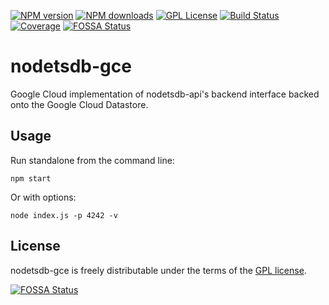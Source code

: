 [![NPM version][npm-version-image]][npm-url]
[![NPM downloads][npm-downloads-image]][npm-url]
[![GPL License][license-image]][license-url]
[![Build Status][travis-image]][travis-url]
[![Coverage][coverage-image]][coverage-url]
[![FOSSA Status](https://app.fossa.io/api/projects/git%2Bgithub.com%2Feswdd%2Fnodetsdb-gce.svg?type=shield)](https://app.fossa.io/projects/git%2Bgithub.com%2Feswdd%2Fnodetsdb-gce?ref=badge_shield)

# nodetsdb-gce

Google Cloud implementation of nodetsdb-api's backend interface backed onto the Google Cloud Datastore.

## Usage

Run standalone from the command line:

    npm start

Or with options:

    node index.js -p 4242 -v

## License

nodetsdb-gce is freely distributable under the terms of the [GPL license](https://github.com/eswdd/nodetsdb-gce/blob/master/LICENSE).

[license-image]: http://img.shields.io/badge/license-GPL-blue.svg?style=flat
[license-url]: LICENSE

[npm-url]: https://npmjs.org/package/nodetsdb-gce
[npm-version-image]: http://img.shields.io/npm/v/nodetsdb-gce.svg?style=flat
[npm-downloads-image]: http://img.shields.io/npm/dm/nodetsdb-gce.svg?style=flat

[travis-url]: http://travis-ci.com/eswdd/nodetsdb-gce
[travis-image]: http://img.shields.io/travis/eswdd/nodetsdb-gce/master.svg?style=flat

[coverage-url]: https://coveralls.io/r/eswdd/nodetsdb-gce
[coverage-image]: https://coveralls.io/repos/github/eswdd/nodetsdb-gce/badge.svg

[![FOSSA Status](https://app.fossa.io/api/projects/git%2Bgithub.com%2Feswdd%2Fnodetsdb-gce.svg?type=large)](https://app.fossa.io/projects/git%2Bgithub.com%2Feswdd%2Fnodetsdb-gce?ref=badge_large)
